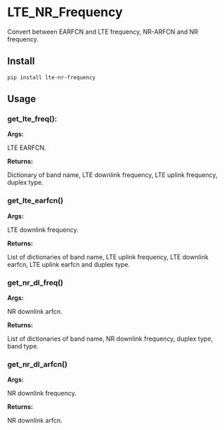 # LTE_NR_Frequency

Convert between EARFCN and LTE frequency, NR-ARFCN and NR frequency.

## Install
```
pip install lte-nr-frequency
```

## Usage

### get_lte_freq():

**Args:**

LTE EARFCN.

**Returns:**

Dictionary of band name, LTE downlink frequency, LTE uplink frequency, duplex type.


### get_lte_earfcn()

**Args:**

LTE downlink frequency.

**Returns:**

List of dictionaries of band name, LTE uplink frequency, LTE downlink earfcn, LTE uplink earfcn and duplex type.


### get_nr_dl_freq()

**Args:**

NR downlink arfcn.

**Returns:**

List of dictionaries of band name, NR downlink frequency, duplex type, band type.

### get_nr_dl_arfcn()

**Args:**

NR downlink frequency.

**Returns:**

NR downlink arfcn.
